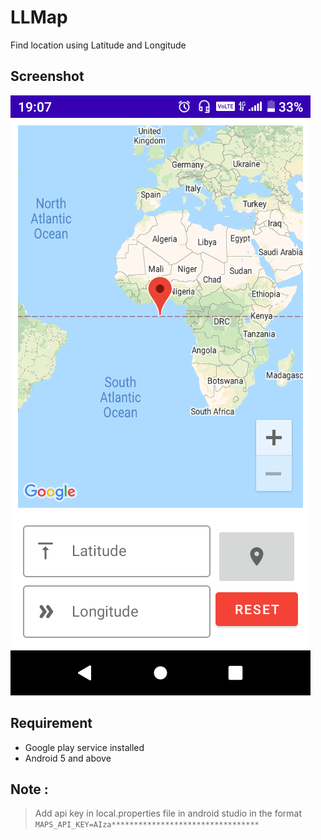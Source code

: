 # LLMap
Find location using Latitude and Longitude

## Screenshot
![](/screenshots/screenshot_01.png)
## Requirement
* Google play service installed
* Android 5 and above
## Note :
> Add api key in local.properties file in android studio in the format
> `MAPS_API_KEY=AIza*********************************`
